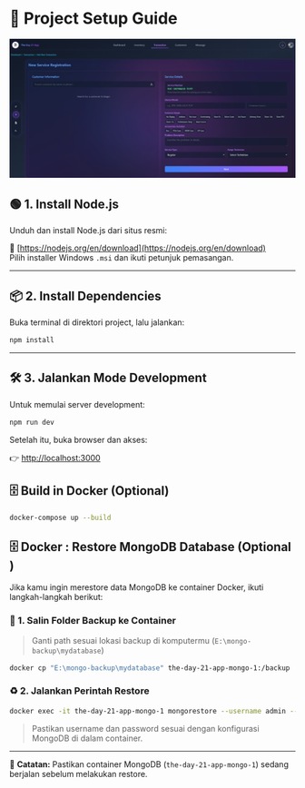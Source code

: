 # 🚀 Project Setup Guide

![Alt text](Image\a.png)

## 🟢 1. Install Node.js

Unduh dan install Node.js dari situs resmi:

🔗 [https://nodejs.org/en/download](https://nodejs.org/en/download)  
Pilih installer Windows `.msi` dan ikuti petunjuk pemasangan.

---

## 📦 2. Install Dependencies

Buka terminal di direktori project, lalu jalankan:

```bash
npm install
```

---

## 🛠️ 3. Jalankan Mode Development

Untuk memulai server development:

```bash
npm run dev
```

Setelah itu, buka browser dan akses:

👉 [http://localhost:3000](http://localhost:3000)

## 🗄️ Build in Docker  (Optional)

```bash
docker-compose up --build
```

## 🗄️ Docker : Restore MongoDB Database (Optional )

Jika kamu ingin merestore data MongoDB ke container Docker, ikuti langkah-langkah berikut:

### 📁 1. Salin Folder Backup ke Container

> Ganti path sesuai lokasi backup di komputermu (`E:\mongo-backup\mydatabase`)

```bash
docker cp "E:\mongo-backup\mydatabase" the-day-21-app-mongo-1:/backup
```

### ♻️ 2. Jalankan Perintah Restore

```bash
docker exec -it the-day-21-app-mongo-1 mongorestore --username admin --password password --authenticationDatabase admin --drop --db mydatabase /backup/mydatabase
```
> Pastikan username dan password sesuai dengan konfigurasi MongoDB di dalam container.
---

📌 **Catatan:** Pastikan container MongoDB (`the-day-21-app-mongo-1`) sedang berjalan sebelum melakukan restore.
